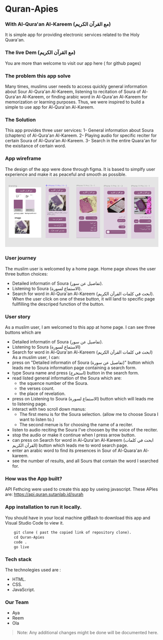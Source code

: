 # Quran-Apies
### With Al-Qura'an Al-Kareem (مع القرآن الكريم)
It is simple app for providing electronic services related to the Holy Quara'an.
### The live Dem   (مع القرآن الكريم)
You are more than welcome to visit our app here ( for github pages)
### The problem this app solve
Many times, muslims user needs to access quickly general information about Sour Al-Qura'an Al-Kareem, listening to recitation of Soura of Al-Qura'an Al-Kareem, or finding arabic word in Al-Qura'an Al-Kareem for memorization or learning purposes. Thus, we were inspired to build a simple to use app for Al-Qura'an Al-Kareem. 
### The Solution
This app provides three user services: 
    1- General information about Soura (chapters) of Al-Qura'an Al-Kareem.
    2- Playing audio for specific reciter for certain Soura of Al-Qura'an Al-Kareem.
    3- Search in the entire Quara'an for the exisitance of certain word.


### App wireframe
The design of the app were done through figma. It is based to simplfy user experience and make it as peaceful and smooth as possible.
<img src="/assets/wireframe.png" >

### User journey
The muslim user is welcomed by a home page. Home page shows the user three button choices: 
- Detailed informatin of Soura (تفاصيل عن سور).
- Listening to Soura (الاستماع لسورة).
- Search for word in Al-Qura'an Al-Kareem (ابحث في كلمات القرآن الكريم).
When the user click on one of these button, it will land to specific page fullfilling the descriped function of the button. 
### User story
As a muslim user, I am welcomed to this app at home page. I can see three buttons which are 
- Detailed informatin of Soura (تفاصيل عن سور).
- Listening to Soura (الاستماع لسورة)
- Search for word in Al-Qura'an Al-Kareem (ابحث في كلمات القرآن الكريم)
As a muslim user, I can:
- press on "Detailed informatin of Soura (تفاصيل عن سورة)" button which leads me to Soura information page containing a search form. 
- type Soura name and press (استخرج) button in the search form. 
- read listed general information of the Soura which are:
    - the squence number of the Soura.
    - the verses count. 
    - the place of revelation.
- press on Listening to Soura (الاستماع لسورة) button which will leads me to listening page.
- interact with two scroll down manus:
    - The first menu is for the Soura selection. (allow me to choose Soura I want to listen to.)
    -  The second menue is for choosing the name of a reciter. 
- listen to audio reciting the Soura I've choosen by the voice of the reciter.
- stop the audio or make it continue when I press arrow button.  
- can press on Search for word in Al-Qura'an Al-Kareem (ابحث في كلمات القرآن الكريم) button which leads me to word search page. 
- enter an arabic word to find its presences in Sour of Al-Quara'an Al-kareem. 
- see the number of results, and all Sours that contain the word I searched for.

### How was the App built?
API Fethcing were used to create this app by useing javascript. These APIes are:
https://api.quran.sutanlab.id/surah


### App installation to run it locally.
You should have in your local machine gitBash  to download this app  and Visual Studio Code to view it.

```
    git clone ( past the copied link of repository clone).
    cd Quran-Apies 
    code .
    go live
```
### Tech stack
The technolegies used are : 
* HTML.
* CSS.
* JavaScript.
### Our Team
- Aya
- Reem
- Ola

>Note: Any additional changes might be done will be documented here.
